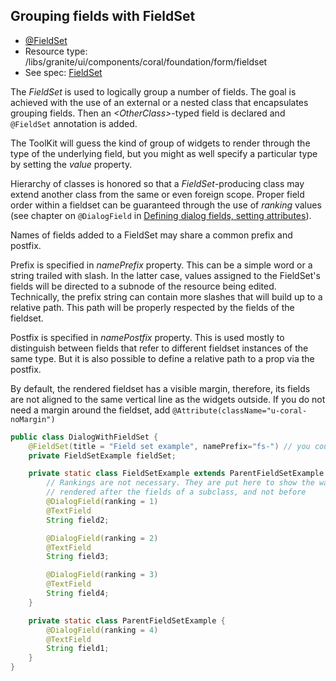 <!--
layout: md-content
title: Configuring Fieldset
order: 4
-->
## Grouping fields with FieldSet

* [@FieldSet](https://javadoc.io/doc/com.exadel.etoolbox/etoolbox-authoring-kit-core/latest/com/exadel/aem/toolkit/api/annotations/widgets/FieldSet.html)
* Resource type: /libs/granite/ui/components/coral/foundation/form/fieldset
* See spec: [FieldSet](https://developer.adobe.com/experience-manager/reference-materials/6-5/granite-ui/api/jcr_root/libs/granite/ui/components/coral/foundation/form/fieldset/index.html)

The *FieldSet* is used to logically group a number of fields. The goal is achieved with the use of an external or a nested class that encapsulates grouping fields. Then an *\<OtherClass>*-typed field is declared and `@FieldSet` annotation is added.

The ToolKit will guess the kind of group of widgets to render through the type of the underlying field, but you might as well specify a particular type by setting the *value* property.

Hierarchy of classes is honored so that a *FieldSet*-producing class may extend another class from the same or even foreign scope. Proper field order within a fieldset can be guaranteed through the use of *ranking* values (see chapter on `@DialogField` in [Defining dialog fields, setting attributes](./dialog-field.md)).

Names of fields added to a FieldSet may share a common prefix and postfix.

Prefix is specified in *namePrefix* property. This can be a simple word or a string trailed with slash. In the latter case, values assigned to the FieldSet's fields will be directed to a subnode of the resource being edited. Technically, the prefix string can contain more slashes that will build up to a relative path. This path will be properly respected by the fields of the fieldset.

Postfix is specified in *namePostfix* property. This is used mostly to distinguish between fields that refer to different fieldset instances of the same type. But it is also possible to define a relative path to a prop via the postfix.

By default, the rendered fieldset has a visible margin, therefore, its fields are not aligned to the same vertical line as the widgets outside. If you do not need a margin around the fieldset, add `@Attribute(className="u-coral-noMargin")`

```java
public class DialogWithFieldSet {
    @FieldSet(title = "Field set example", namePrefix="fs-") // you could as well specify type of FieldSet other than FieldSetExample via "value" property
    private FieldSetExample fieldSet;

    private static class FieldSetExample extends ParentFieldSetExample {
        // Rankings are not necessary. They are put here to show the way a parent's field can be
        // rendered after the fields of a subclass, and not before
        @DialogField(ranking = 1)
        @TextField
        String field2;

        @DialogField(ranking = 2)
        @TextField
        String field3;

        @DialogField(ranking = 3)
        @TextField
        String field4;
    }

    private static class ParentFieldSetExample {
        @DialogField(ranking = 4)
        @TextField
        String field1;
    }
}
```
